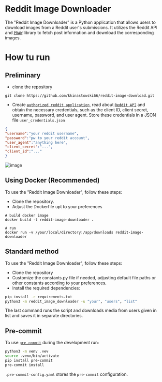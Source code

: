 # Reddit Image Downloader
The "Reddit Image Downloader" is a Python application that allows users to download images from a Reddit user's submissions. It utilizes the Reddit API and [`PRAW`](https://praw.readthedocs.io/en/stable/getting_started/quick_start.html) library to fetch post information and download the corresponding images.

# How tu run

## Preliminary

- clone the repository
```shell
git clone https://github.com/kkinastowski66/reddit-image-download.git
```
- Create [`authorized reddit application`](https://www.reddit.com/prefs/apps), read about [`Reddit API`](https://www.reddit.com/dev/api/) and obtain the necessary credentials, such as the client ID, client secret, username, password, and user agent. Store these credentials in a JSON file `user_credentials.json`

```json
{
"username":"your reddit username",
"password":"pw to your reddit account",
"user_agent":"anything here",
"client_secret":"...",
"client_id":"..."
}
```

![image](https://github.com/kkinastowski66/reddit-image-download/assets/101144906/1b76c851-373d-4065-9ffe-f20e86c30a17)

## Using Docker (Recommended)
To use the "Reddit Image Downloader", follow these steps:
 - Clone the repository.
 - Adjust the Dockerfile upt to your preferences 
 ```shell
 # build docker image 
docker build -t reddit-image-downloader .

# run
 docker run -v /your/local/directory:/app/downloads reddit-image-downloader
 ```

## Standard method

To use the "Reddit Image Downloader", follow these steps:
 - Clone the repository
 - Customize the constants.py file if needed, adjusting default file paths or other constants according to your preferences.
 - Install the required dependencies:
```sh
pip install -r requirements.txt 
python3 -m reddit_image_downloader -u "your", "users", "list"
```

The last command runs the script and downloads media from users given in list and saves it in separate directories.

## Pre-commit

To use [`pre-commit`](https://pre-commit.com) during the development run:

```sh
python3 -m venv .vev
source .venv/bin/activate
pip install pre-commit
pre-commit install
```

`.pre-commit-config.yaml` stores the `pre-commit` configuration.
